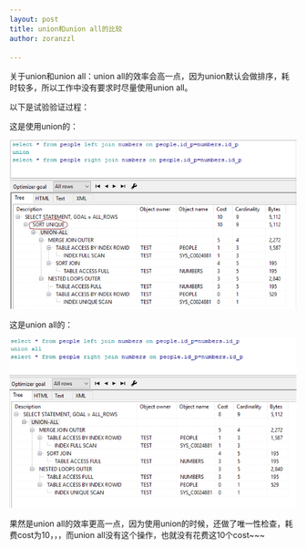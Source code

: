 ```yaml
---
layout: post
title: union和union all的比较
author: zoranzzl

---
```



关于union和union all：union all的效率会高一点，因为union默认会做排序，耗时较多，所以工作中没有要求时尽量使用union all。

以下是试验验证过程：

这是使用union的：

![](https://github.com/zoranzzl/zoranzzl.github.io/blob/master/_posts/images/union.png?raw=true)

这是union all的：

![](https://github.com/zoranzzl/zoranzzl.github.io/blob/master/_posts/images/union%20all.png?raw=true)


果然是union all的效率更高一点，因为使用union的时候，还做了唯一性检查，耗费cost为10，，，而union all没有这个操作，也就没有花费这10个cost~~~
